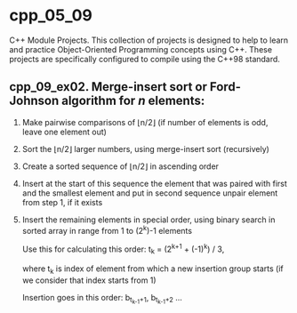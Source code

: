 # cpp_05_09
C++ Module Projects. This collection of projects is designed to help to learn and practice Object-Oriented Programming concepts using C++. These projects are specifically configured to compile using the C++98 standard.

## cpp_09_ex02. Merge-insert sort or Ford-Johnson algorithm for _n_ elements:
1. Make pairwise comparisons of ⌊n/2⌋ (if number of elements is odd, leave one element out)
2. Sort the ⌊n/2⌋ larger numbers, using merge-insert sort (recursively)
3. Create a sorted sequence of ⌊n/2⌋ in ascending order
4. Insert at the start of this sequence the element that was paired with first and the smallest element
  and put in second sequence unpair element from step 1, if it exists
5. Insert the remaining elements in special order, using binary search in sorted array in range from 1 to (2<sup>k</sup>)-1 elements

   Use this for calculating this order:
     t<sub>k</sub> = (2<sup>k+1</sup> + (-1)<sup>k</sup>) / 3,

     where t<sub>k</sub> is index of element from which a new insertion group starts (if we consider that index starts from 1)

     Insertion goes in this order:
   b<sub>t<sub>k-1</sub>+1</sub>, b<sub>t<sub>k-1</sub>+2</sub> ...
